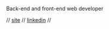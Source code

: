

Back-end and front-end web developer

// [site](https://jbukuts.com) // [linkedin](https://linkedin.com/in/jake-bukuts) //
